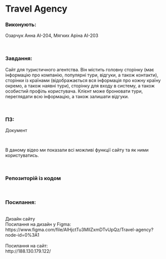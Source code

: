 # Travel Agency

### Виконують:
  Озарчук Анна АІ-204, 
  Мягких Аріна АІ-203
  
</br> 
  
### Завдання:
Сайт для туристичного агентства. Він містить головну сторінку (має інформацію про компанію, популярні тури, відгуки, а також контакти), сторінки із країнами (відображається вся інформація про кожну країну окремо, а також наявні тури), сторінку для входу в систему, а також особистий профіль користувача. Клієнт може бронювати тури, переглядати всю інформацію, а також залишати відгуки.
  
</br>
   
### ПЗ: 
Документ

</br>

В даному відео ми показали всі можливі функції сайту та як ними користуватись.


</br>

### Репозиторій із кодом 
</br>


### Посилання:
</br>
Дизайн сайту
</br>
Посилання на дизайн у Figma:
</br>
https://www.figma.com/file/AIHjctTu3MIlZxmDTvUpQz/Travel-agency?node-id=0%3A1 

</br>
</br>
Посилання на сайт:
</br>
http://188.130.179.122/

 

